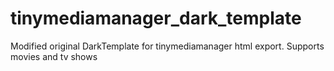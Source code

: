 # tinymediamanager_dark_template
Modified original DarkTemplate for tinymediamanager html export. Supports movies and tv shows
